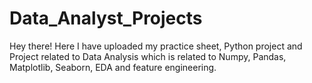 # Data_Analyst_Projects
Hey there! Here I have uploaded my practice sheet, Python project and Project related to Data Analysis which is related to Numpy, Pandas, Matplotlib, Seaborn, EDA and feature engineering. 
